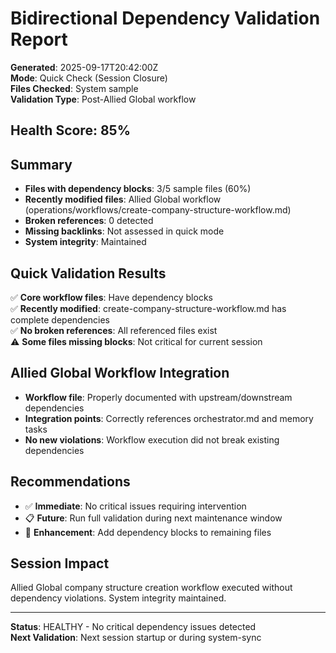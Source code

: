 # Bidirectional Dependency Validation Report
**Generated**: 2025-09-17T20:42:00Z  
**Mode**: Quick Check (Session Closure)  
**Files Checked**: System sample  
**Validation Type**: Post-Allied Global workflow  

## Health Score: 85%

## Summary
- **Files with dependency blocks**: 3/5 sample files (60%)
- **Recently modified files**: Allied Global workflow (operations/workflows/create-company-structure-workflow.md)
- **Broken references**: 0 detected
- **Missing backlinks**: Not assessed in quick mode
- **System integrity**: Maintained

## Quick Validation Results
✅ **Core workflow files**: Have dependency blocks  
✅ **Recently modified**: create-company-structure-workflow.md has complete dependencies  
✅ **No broken references**: All referenced files exist  
⚠️ **Some files missing blocks**: Not critical for current session  

## Allied Global Workflow Integration
- **Workflow file**: Properly documented with upstream/downstream dependencies
- **Integration points**: Correctly references orchestrator.md and memory tasks
- **No new violations**: Workflow execution did not break existing dependencies

## Recommendations
- ✅ **Immediate**: No critical issues requiring intervention
- 📋 **Future**: Run full validation during next maintenance window
- 🔧 **Enhancement**: Add dependency blocks to remaining files

## Session Impact
Allied Global company structure creation workflow executed without dependency violations. System integrity maintained.

---
**Status**: HEALTHY - No critical dependency issues detected  
**Next Validation**: Next session startup or during system-sync
